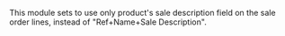 This module sets to use only product's sale description field on the
sale order lines, instead of "Ref+Name+Sale Description".
